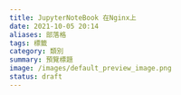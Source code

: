 ```yaml
---
title: JupyterNoteBook 在Nginx上
date: 2021-10-05 20:14
aliases: 部落格 
tags: 標籤
category: 類別
summary: 預覽標題
image: /images/default_preview_image.png
status: draft
---
```

